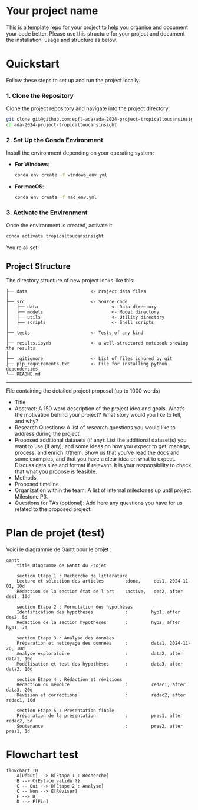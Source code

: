 # Your project name

This is a template repo for your project to help you organise and document your code better. 
Please use this structure for your project and document the installation, usage and structure as below.


# Quickstart

Follow these steps to set up and run the project locally.

### 1. Clone the Repository

Clone the project repository and navigate into the project directory:

```bash
git clone git@github.com:epfl-ada/ada-2024-project-tropicaltoucansinsight.git
cd ada-2024-project-tropicaltoucansinsight
```

### 2. Set Up the Conda Environment

Install the environment depending on your operating system:

- **For Windows**:
  ```bash
  conda env create -f windows_env.yml
  ```

- **For macOS**:
  ```bash
  conda env create -f mac_env.yml
  ```

### 3. Activate the Environment

Once the environment is created, activate it:

```bash
conda activate tropicaltoucansinsight
```

You’re all set!


## Project Structure

The directory structure of new project looks like this:

```
├── data                        <- Project data files
│
├── src                         <- Source code
│   ├── data                            <- Data directory
│   ├── models                          <- Model directory
│   ├── utils                           <- Utility directory
│   ├── scripts                         <- Shell scripts
│
├── tests                       <- Tests of any kind
│
├── results.ipynb               <- a well-structured notebook showing the results
│
├── .gitignore                  <- List of files ignored by git
├── pip_requirements.txt        <- File for installing python dependencies
└── README.md
```

---

File containing the detailed project proposal (up to 1000 words)
- Title
- Abstract: A 150 word description of the project idea and goals. What’s the motivation behind your project? What story would you like to tell, and why?
- Research Questions: A list of research questions you would like to address during the project.
- Proposed additional datasets (if any): List the additional dataset(s) you want to use (if any), and some ideas on how you expect to get, manage, process, and enrich it/them. Show us that you’ve read the docs and some examples, and that you have a clear idea on what to expect. Discuss data size and format if relevant. It is your responsibility to check that what you propose is feasible.
- Methods
- Proposed timeline
- Organization within the team: A list of internal milestones up until project Milestone P3.
- Questions for TAs (optional): Add here any questions you have for us related to the proposed project.

# Plan de projet (test)

Voici le diagramme de Gantt pour le projet :

```mermaid
gantt
    title Diagramme de Gantt du Projet

    section Etape 1 : Recherche de littérature
    Lecture et sélection des articles        :done,     des1, 2024-11-01, 10d
    Rédaction de la section état de l'art    :active,   des2, after des1, 10d

    section Etape 2 : Formulation des hypothèses
    Identification des hypothèses            :         hyp1, after des2, 5d
    Rédaction de la section hypothèses       :         hyp2, after hyp1, 7d

    section Etape 3 : Analyse des données
    Préparation et nettoyage des données     :         data1, 2024-11-20, 10d
    Analyse exploratoire                     :         data2, after data1, 10d
    Modélisation et test des hypothèses      :         data3, after data2, 10d

    section Etape 4 : Rédaction et révisions
    Rédaction du mémoire                     :         redac1, after data3, 20d
    Révision et corrections                  :         redac2, after redac1, 10d

    section Etape 5 : Présentation finale
    Préparation de la présentation           :         pres1, after redac2, 5d
    Soutenance                               :         pres2, after pres1, 1d
```


# Flowchart test
```mermaid
flowchart TD
    A[Début] --> B[Étape 1 : Recherche]
    B --> C{Est-ce validé ?}
    C -- Oui --> D[Étape 2 : Analyse]
    C -- Non --> E[Réviser]
    E --> B
    D --> F[Fin]
```

